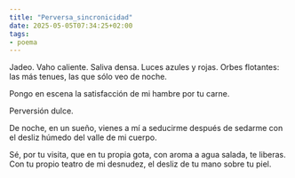 ```yaml
---
title: "Perversa_sincronicidad"
date: 2025-05-05T07:34:25+02:00
tags:
- poema
---
```

Jadeo.
Vaho caliente.
Saliva densa.
Luces azules y rojas.
Orbes flotantes:
las más tenues,
las que sólo veo
de noche.

Pongo en escena
la satisfacción
de mi hambre
por tu carne.

Perversión dulce.

De noche,
en un sueño,
vienes a mí
a seducirme
después de sedarme
con el desliz húmedo
del valle de mi cuerpo.

Sé, por tu visita,
que en tu propia gota,
con aroma a agua salada,
te liberas.
Con tu propio teatro
de mi desnudez,
el desliz de tu mano
sobre tu piel.
